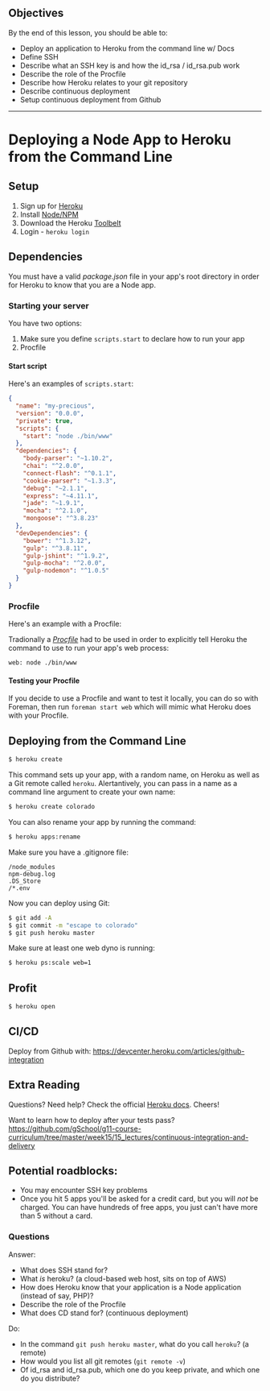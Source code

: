 ## Objectives

By the end of this lesson, you should be able to:

- Deploy an application to Heroku from the command line w/ Docs
- Define SSH
- Describe what an SSH key is and how the id_rsa / id_rsa.pub work
- Describe the role of the Procfile
- Describe how Heroku relates to your git repository
- Describe continuous deployment
- Setup continuous deployment from Github

<hr>

# Deploying a Node App to Heroku from the Command Line

## Setup

1. Sign up for [Heroku](https://signup.heroku.com/)
1. Install [Node/NPM](https://nodejs.org/download/)
1. Download the Heroku [Toolbelt](https://toolbelt.heroku.com/)
1. Login - `heroku login`

## Dependencies

You must have a valid *package.json* file in your app's root directory in order for Heroku to know that you are a Node app.

### Starting your server

You have two options:

1. Make sure you define `scripts.start` to declare how to run your app
1. Procfile

#### Start script

Here's an examples of `scripts.start`:

```json
{
  "name": "my-precious",
  "version": "0.0.0",
  "private": true,
  "scripts": {
    "start": "node ./bin/www"
  },
  "dependencies": {
    "body-parser": "~1.10.2",
    "chai": "^2.0.0",
    "connect-flash": "^0.1.1",
    "cookie-parser": "~1.3.3",
    "debug": "~2.1.1",
    "express": "~4.11.1",
    "jade": "~1.9.1",
    "mocha": "^2.1.0",
    "mongoose": "^3.8.23"
  },
  "devDependencies": {
    "bower": "^1.3.12",
    "gulp": "^3.8.11",
    "gulp-jshint": "^1.9.2",
    "gulp-mocha": "^2.0.0",
    "gulp-nodemon": "^1.0.5"
  }
}
```

### Procfile

Here's an example with a Procfile:

Tradionally a *[Procfile](https://devcenter.heroku.com/articles/getting-started-with-nodejs#define-a-procfile)* had to be used in order to explicitly tell Heroku the command to use to run your app's web process:

```
web: node ./bin/www
```

#### Testing your Procfile

If you decide to use a Procfile and want to test it locally, you can do so with Foreman, then run `foreman start web` which will mimic what Heroku does with your Procfile.

## Deploying from the Command Line

```sh
$ heroku create
```

This command sets up your app, with a random name, on Heroku as well as a Git remote called `heroku`. Alertantively, you can pass in a name as a command line argument to create your own name:

```sh
$ heroku create colorado
```

You can also rename your app by running the command:

```sh
$ heroku apps:rename
```

Make sure you have a .gitignore file:

```
/node_modules
npm-debug.log
.DS_Store
/*.env
```

Now you can deploy using Git:

```sh
$ git add -A
$ git commit -m "escape to colorado"
$ git push heroku master
```

Make sure at least one web dyno is running:

```sh
$ heroku ps:scale web=1
```

## Profit

```sh
$ heroku open
```

## CI/CD

Deploy from Github with: https://devcenter.heroku.com/articles/github-integration


## Extra Reading

Questions? Need help? Check the official [Heroku docs](https://devcenter.heroku.com/articles/getting-started-with-nodejs#introduction). Cheers!

Want to learn how to deploy after your tests pass?  https://github.com/gSchool/g11-course-curriculum/tree/master/week15/15_lectures/continuous-integration-and-delivery

## Potential roadblocks:

- You may encounter SSH key problems
- Once you hit 5 apps you'll be asked for a credit card, but you will _not_ be charged.  You can have hundreds of free apps, you just can't have more than 5 without a card.

### Questions

Answer:

- What does SSH stand for?
- What _is_ heroku? (a cloud-based web host, sits on top of AWS)
- How does Heroku know that your application is a Node application (instead of say, PHP)?
- Describe the role of the Procfile
- What does CD stand for? (continuous deployment)

Do:

- In the command `git push heroku master`, what do you call `heroku`? (a remote)
- How would you list all git remotes (`git remote -v`)
- Of id_rsa and id_rsa.pub, which one do you keep private, and which one do you distribute?
